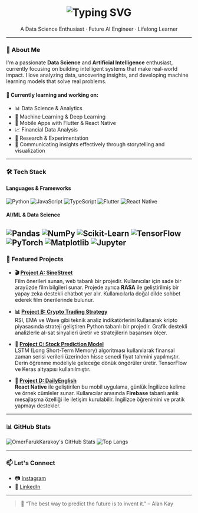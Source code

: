 <h1 align="center">
  <img src="https://readme-typing-svg.herokuapp.com?font=Fira+Code&pause=1000&color=61DAFB&center=true&vCenter=true&width=435&lines=Hi+I'm+%C3%96mer+Faruk+%F0%9F%91%8B..." alt="Typing SVG" />
</h1>

<p align="center">
  A Data Science Enthusiast · Future AI Engineer · Lifelong Learner
</p>


---

### 🧠 About Me

I'm a passionate **Data Science** and **Artificial Intelligence** enthusiast, currently focusing on building intelligent systems that make real-world impact. I love analyzing data, uncovering insights, and developing machine learning models that solve real problems.

#### 🌱 Currently learning and working on:
- 📊 Data Science & Analytics
- 🤖 Machine Learning & Deep Learning
- 📱 Mobile Apps with Flutter & React Native
- 📈 Financial Data Analysis
- 🧪 Research & Experimentation
- 💬 Communicating insights effectively through storytelling and visualization

---

### 🛠 Tech Stack

#### Languages & Frameworks
![Python](https://img.shields.io/badge/Python-3776AB?style=for-the-badge&logo=python&logoColor=white)
![JavaScript](https://img.shields.io/badge/JavaScript-F7DF1E?style=for-the-badge&logo=javascript&logoColor=black)
![TypeScript](https://img.shields.io/badge/TypeScript-3178C6?style=for-the-badge&logo=typescript&logoColor=white)
![Flutter](https://img.shields.io/badge/Flutter-02569B?style=for-the-badge&logo=flutter&logoColor=white)
![React Native](https://img.shields.io/badge/React_Native-20232A?style=for-the-badge&logo=react&logoColor=61DAFB)

#### AI/ML & Data Science
![Pandas](https://img.shields.io/badge/Pandas-150458?style=for-the-badge&logo=pandas&logoColor=white)
![NumPy](https://img.shields.io/badge/NumPy-013243?style=for-the-badge&logo=numpy&logoColor=white)
![Scikit‑Learn](https://img.shields.io/badge/Scikit--Learn-F7931E?style=for-the-badge&logo=scikit-learn&logoColor=white)
![TensorFlow](https://img.shields.io/badge/TensorFlow-FF6F00?style=for-the-badge&logo=tensorflow&logoColor=white)
![PyTorch](https://img.shields.io/badge/PyTorch-EE4C2C?style=for-the-badge&logo=pytorch&logoColor=white)
![Matplotlib](https://img.shields.io/badge/Matplotlib-11557C?style=for-the-badge&logo=matplotlib&logoColor=white)
![Jupyter](https://img.shields.io/badge/Jupyter-F37626?style=for-the-badge&logo=jupyter&logoColor=white)
---

### 🚀 Featured Projects

- **🎬 [Project A: SineStreet](https://github.com/OmerFarukKarakoy/SineStreet)**  
  Film önerileri sunan, web tabanlı bir projedir. Kullanıcılar için sade bir arayüzde film bilgileri sunar. Projede ayrıca **RASA** ile geliştirilmiş bir yapay zeka destekli chatbot yer alır. Kullanıcılarla doğal dilde sohbet ederek film önerilerinde bulunur.

- **📊 [Project B: Crypto Trading Strategy](https://github.com/OmerFarukKarakoy/Crypto-Trading-Strategy)**  
  RSI, EMA ve Wave gibi teknik analiz indikatörlerini kullanarak kripto piyasasında strateji geliştiren Python tabanlı bir projedir. Grafik destekli analizlerle al-sat sinyalleri üretir ve stratejilerin başarısını ölçer.

- **🤖 [Project C: Stock Prediction Model](https://github.com/OmerFarukKarakoy/Stock-Prediction-Model)**  
  LSTM (Long Short-Term Memory) algoritması kullanılarak finansal zaman serisi verileri üzerinden hisse senedi fiyat tahmini yapılmıştır. Derin öğrenme modeliyle geleceğe dönük öngörüler üretir. TensorFlow ve Keras altyapısı kullanılmıştır.

- **📱 [Project D: DailyEnglish](https://github.com/OmerFarukKarakoy/DailyEnglish)**  
  **React Native** ile geliştirilen bu mobil uygulama, günlük İngilizce kelime ve örnek cümleler sunar. Kullanıcılar arasında **Firebase** tabanlı anlık mesajlaşma özelliği ile iletişim kurulabilir. İngilizce öğrenimini ve pratik yapmayı destekler.


---

### 📊 GitHub Stats

![OmerFarukKarakoy's GitHub Stats](https://github-readme-stats.vercel.app/api?username=OmerFarukKarakoy&show_icons=true&theme=tokyonight)
![Top Langs](https://github-readme-stats.vercel.app/api/top-langs/?username=OmerFarukKarakoy&layout=compact&theme=tokyonight)

---

### 📫 Let's Connect

- 📷 [Instagram](https://www.instagram.com/omerfarukkarakoy/)
- 💼 [LinkedIn](https://www.linkedin.com/in/omer-faruk-karakoy/)

---

> 🚀 “The best way to predict the future is to invent it.” – Alan Kay
